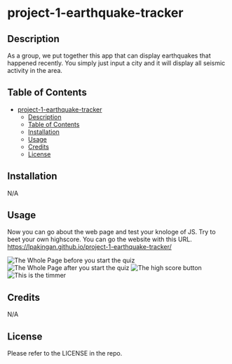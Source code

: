 # project-1-earthquake-tracker 


## Description

As a group, we put together this app that can display earthquakes that happened recently. You simply just input a city and it will display all seismic activity in the area. 

## Table of Contents

- [project-1-earthquake-tracker](#project-1-earthquake-tracker)
  - [Description](#description)
  - [Table of Contents](#table-of-contents)
  - [Installation](#installation)
  - [Usage](#usage)
  - [Credits](#credits)
  - [License](#license)


## Installation

N/A

## Usage

Now you can go about the web page and test your knologe of JS. Try to beet your own highscore. You can go the website with this URL. 
https://lpakingan.github.io/project-1-earthquake-tracker/

![The Whole Page before you start the quiz](assets/photos/wholePage.png)
![The Whole Page after you start the quiz](assets/photos/afterStart.png)
![The high score button](assets/photos/highScore.png)
![This is the timmer](assets/photos/timer.png)

## Credits

N/A

## License

Please refer to the LICENSE in the repo.